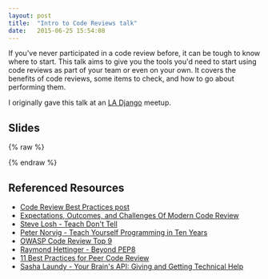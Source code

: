 ```yaml
---
layout: post
title:  "Intro to Code Reviews talk"
date:   2015-06-25 15:54:08
---
```



If you've never participated in a code review before, it can be tough to know
where to start. This talk aims to give you the tools you'd need to start 
using code reviews as part of your team or even on your own. It covers
the benefits of code reviews, some items to check, and how to go about 
performing them.

I originally gave this talk at an [LA Django](http://www.meetup.com/ladjango/events/222881764/) meetup.

Slides
------

{% raw %}
<script async class="speakerdeck-embed" data-id="637a1e03016b4297bbf9bdb4444a8ea7" data-ratio="1.33333333333333" src="//speakerdeck.com/assets/embed.js"></script>
{% endraw %}

Referenced Resources 
--------------------

* [Code Review Best Practices post](http://bit.ly/cr-best-practices)
* [Expectations, Outcomes, and Challenges Of Modern Code Review](http://bit.ly/ms-code-reviews)
* [Steve Losh - Teach Don't Tell](http://bit.ly/teach-dont-tell)
* [Peter Norvig - Teach Yourself Programming in Ten Years](http://norvig.com/21-days.html)
* [OWASP Code Review Top 9](http://bit.ly/owasp-review-top-9)
* [Raymond Hettinger - Beyond PEP8](http://bit.ly/beyond-pep8)
* [11 Best Practices for Peer Code Review](http://bit.ly/smartbear-best-practices)
* [Sasha Laundy - Your Brain's API: Giving and Getting Technical Help](http://blog.sashalaundy.com/talks/asking-helping/)
